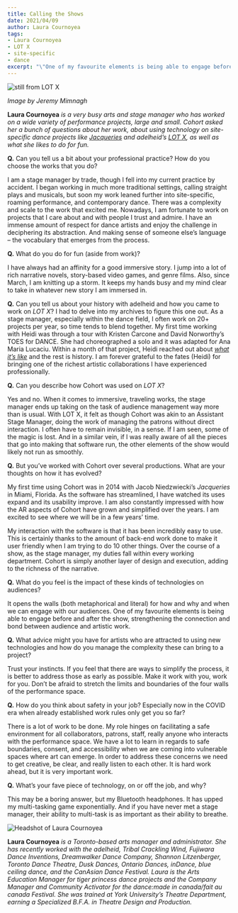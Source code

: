 ```yaml
---
title: Calling the Shows
date: 2021/04/09
author: Laura Cournoyea
tags:
- Laura Cournoyea
- LOT X
- site-specific 
- dance
excerpt: "\"One of my favourite elements is being able to engage before and after the show, strengthening the connection and bond between audience and artistic work... When it comes to immersive, traveling works, the stage manager ends up taking on the task of audience management way more than is usual. With [the production] LOT X, it felt as though Cohort was akin to an Assistant Stage Manager, doing the work of managing the patrons without direct interaction.\""
---
```

![still from LOT X](L9A1293.jpg)

<span class="caption"> *Image by Jeremy Mimnagh* </span>

**Laura Cournoyea** *is a very busy arts and stage manager who has worked on a wide variety of performance projects, large and small.  Cohort asked her a bunch of questions about her work, about using technology on site-specific dance projects like [Jacqueries](https://jqrs.org/) and adelheid’s [LOT X](https://adelheid.ca/lotx), as well as what she likes to do for fun.*


**Q.** Can you tell us a bit about your professional practice? How do you choose the works that you do?

I am a stage manager by trade, though I fell into my current practice by accident. I began working in much more traditional settings, calling straight plays and musicals, but soon my work leaned further into site-specific, roaming performance, and contemporary dance. There was a complexity and scale to the work that excited me. Nowadays, I am fortunate to work on projects that I care about and with people I trust and admire. I have an immense amount of respect for dance artists and enjoy the challenge in deciphering its abstraction. And making sense of someone else’s language – the vocabulary that emerges from the process. 

**Q.** What do you do for fun (aside from work)?

I have always had an affinity for a good immersive story. I jump into a lot of rich narrative novels, story-based video games, and genre films. Also, since March, I am knitting up a storm. It keeps my hands busy and my mind clear to take in whatever new story I am immersed in.

**Q.** Can you tell us about your history with adelheid and how you came to work on *LOT X*?
I had to delve into my archives to figure this one out. As a stage manager, especially within the dance field, I often work on 20+ projects per year, so time tends to blend together. My first time working with Heidi was through a tour with Kristen Carcone and David Norworthy’s TOES for DANCE. She had choreographed a solo and it was adapted for Ana Maria Lucaciu. Within a month of that project, Heidi reached out about [*what it’s like*](https://adelheid.ca/what-its-like) and the rest is history. I am forever grateful to the fates (Heidi) for bringing one of the richest artistic collaborations I have experienced professionally. 

**Q.** Can you describe how Cohort was used on *LOT X*?

Yes and no. When it comes to immersive, traveling works, the stage manager ends up taking on the task of audience management way more than is usual. With LOT X, it felt as though Cohort was akin to an Assistant Stage Manager, doing the work of managing the patrons without direct interaction. I often have to remain invisible, in a sense. If I am seen, some of the magic is lost. And in a similar vein, if I was really aware of all the pieces that go into making that software run, the other elements of the show would likely not run as smoothly.

**Q.** But you’ve worked with Cohort over several productions. What are your thoughts on how it has evolved?

My first time using Cohort was in 2014 with Jacob Niedzwiecki’s *Jacqueries* in Miami, Florida. As the software has streamlined, I have watched its uses expand and its usability improve. I am also constantly impressed with how the AR aspects of Cohort have grown and simplified over the years. I am excited to see where we will be in a few years’ time. 

My interaction with the software is that it has been incredibly easy to use. This is certainly thanks to the amount of back-end work done to make it user friendly when I am trying to do 10 other things. Over the course of a show, as the stage manager, my duties fall within every working department. Cohort is simply another layer of design and execution, adding to the richness of the narrative. 

**Q.** What do you feel is the impact of these kinds of technologies on audiences?

It opens the walls (both metaphorical and literal) for how and why and when we can engage with our audiences. One of my favourite elements is being able to engage before and after the show, strengthening the connection and bond between audience and artistic work. 

**Q.** What advice might you have for artists who are attracted to using new technologies and how do you manage the complexity these can bring to a project?

Trust your instincts. If you feel that there are ways to simplify the process, it is better to address those as early as possible. Make it work with you, work for you. Don’t be afraid to stretch the limits and boundaries of the four walls of the performance space.  

**Q.** How do you think about safety in your job? Especially now in the COVID era when already established work rules only get you so far?

There is a lot of work to be done. My role hinges on facilitating a safe environment for all collaborators, patrons, staff, really anyone who interacts with the performance space. We have a lot to learn in regards to safe boundaries, consent, and accessibility when we are coming into vulnerable spaces where art can emerge. In order to address these concerns we need to get creative, be clear, and really listen to each other. It is hard work ahead, but it is very important work.

**Q.** What’s your fave piece of technology, on or off the job, and why?
 
This may be a boring answer, but my Bluetooth headphones. It has upped my multi-tasking game exponentially. And if you have never met a stage manager, their ability to multi-task is as important as their ability to breathe. 
 
![Headshot of Laura Cournoyea](LauraHeadshot2013.jpg)
 
**Laura Cournoyea** *is a Toronto-based arts manager and administrator. She has recently worked with the adelheid, Tribal Crackling Wind, Fujiwara Dance Inventions, Dreamwalker Dance Company, Shannon Litzenberger, Toronto Dance Theatre, Dusk Dances, Ontario Dances, inDance, blue ceiling dance, and the CanAsian Dance Festival. Laura is the Arts Education Manager for tiger princess dance projects and the Company Manager and Community Activator for the dance:made in canada/fait au canada Festival. She was trained at York University’s Theatre Department, earning a Specialized B.F.A. in Theatre Design and Production.*

